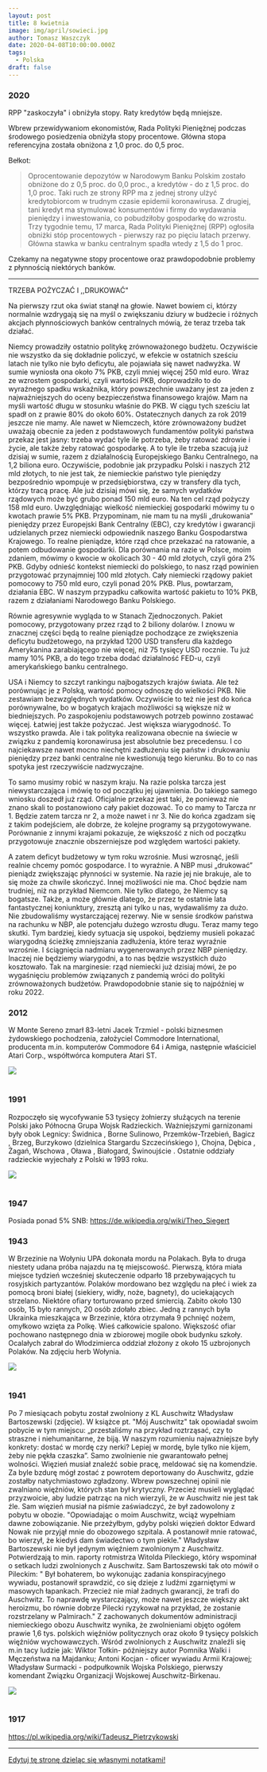 ```yaml
---
layout: post
title: 8 kwietnia
image: img/april/sowieci.jpg
author: Tomasz Waszczyk
date: 2020-04-08T10:00:00.000Z
tags:
  - Polska
draft: false
---
```


### 2020

RPP "zaskoczyła" i obniżyła stopy. Raty kredytów będą mniejsze.

Wbrew przewidywaniom ekonomistów, Rada Polityki Pieniężnej podczas środowego posiedzenia obniżyła stopy procentowe. Główna stopa referencyjna została obniżona z 1,0 proc. do 0,5 proc.

Bełkot:

> Oprocentowanie depozytów w Narodowym Banku Polskim zostało obniżone do z 0,5 proc. do 0,0 proc., a kredytów - do z 1,5 proc. do 1,0 proc.
> Taki ruch ze strony RPP ma z jednej strony ulżyć kredytobiorcom w trudnym czasie epidemii koronawirusa. Z drugiej, tani kredyt ma stymulować konsumentów i firmy do wydawania pieniędzy i inwestowania, co pobudziłoby gospodarkę do wzrostu.
> Trzy tygodnie temu, 17 marca, Rada Polityki Pieniężnej (RPP) ogłosiła obniżki stóp procentowych - pierwszy raz po pięciu latach przerwy. Główna stawka w banku centralnym spadła wtedy z 1,5 do 1 proc.

Czekamy na negatywne stopy procentowe oraz prawdopodobnie problemy z płynnością niektórych banków.

---

TRZEBA POŻYCZAĆ I ,,DRUKOWAĆ"

Na pierwszy rzut oka świat stanął na głowie. Nawet bowiem ci, którzy normalnie wzdrygają się na myśl o zwiększaniu dziury w budżecie i różnych akcjach płynnościowych banków centralnych mówią, że teraz trzeba tak działać.

Niemcy prowadziły ostatnio politykę zrównoważonego budżetu. Oczywiście nie wszystko da się dokładnie policzyć, w efekcie w ostatnich sześciu latach nie tylko nie było deficytu, ale pojawiała się nawet nadwyżka. W sumie wyniosła ona około 7% PKB, czyli mniej więcej 250 mld euro. Wraz ze wzrostem gospodarki, czyli wartości PKB, doprowadziło to do wyraźnego spadku wskaźnika, który powszechnie uważany jest za jeden z najważniejszych do oceny bezpieczeństwa finansowego krajów. Mam na myśli wartość długu w stosunku właśnie do PKB. W ciągu tych sześciu lat spadł on z prawie 80% do około 60%. Ostatecznych danych za rok 2019 jeszcze nie mamy. Ale nawet w Niemczech, które zrównoważony budżet uważają obecnie za jeden z podstawowych fundamentów polityki państwa przekaz jest jasny: trzeba wydać tyle ile potrzeba, żeby ratować zdrowie i życie, ale także żeby ratować gospodarkę. A to tyle ile trzeba szacują już dzisiaj w sumie, razem z działalnością Europejskiego Banku Centralnego, na 1,2 biliona euro. Oczywiście, podobnie jak przypadku Polski i naszych 212 mld złotych, to nie jest tak, że niemieckie państwo tyle pieniędzy bezpośrednio wpompuje w przedsiębiorstwa, czy w transfery dla tych, którzy tracą pracę. Ale już dzisiaj mówi się, że samych wydatków rządowych może być grubo ponad 150 mld euro. Na ten cel rząd pożyczy 158 mld euro. Uwzględniając wielkość niemieckiej gospodarki mówimy tu o kwotach prawie 5% PKB. Przypominam, nie mam tu na myśli „drukowania” pieniędzy przez Europejski Bank Centralny (EBC), czy kredytów i gwarancji udzielanych przez niemiecki odpowiednik naszego Banku Gospodarstwa Krajowego. To realne pieniądze, które rząd chce przekazać na ratowanie, a potem odbudowanie gospodarki. Dla porównania na razie w Polsce, moim zdaniem, mówimy o kwocie w okolicach 30 - 40 mld złotych, czyli góra 2% PKB. Gdyby odnieść kontekst niemiecki do polskiego, to nasz rząd powinien przygotować przynajmniej 100 mld złotych. Cały niemiecki rządowy pakiet pomocowy to 750 mld euro, czyli ponad 20% PKB. Plus, powtarzam, działania EBC. W naszym przypadku całkowita wartość pakietu to 10% PKB, razem z działaniami Narodowego Banku Polskiego.

Równie agresywnie wygląda to w Stanach Zjednoczonych. Pakiet pomocowy, przygotowany przez rząd to 2 biliony dolarów. I znowu w znacznej części będą to realne pieniądze pochodzące ze zwiększenia deficytu budżetowego, na przykład 1200 USD transferu dla każdego Amerykanina zarabiającego nie więcej, niż 75 tysięcy USD rocznie. Tu już mamy 10% PKB, a do tego trzeba dodać działalność FED-u, czyli amerykańskiego banku centralnego.

USA i Niemcy to szczyt rankingu najbogatszych krajów świata. Ale też porównując je z Polską, wartość pomocy odnoszę do wielkości PKB. Nie zestawiam bezwzględnych wydatków. Oczywiście to też nie jest do końca porównywalne, bo w bogatych krajach możliwości są większe niż w biedniejszych. Po zaspokojeniu podstawowych potrzeb powinno zostawać więcej. Łatwiej jest także pożyczać. Jest większa wiarygodność. To wszystko prawda. Ale i tak polityka realizowana obecnie na świecie w związku z pandemią koronawirusa jest absolutnie bez precedensu. I co najciekawsze nawet mocno niechętni zadłużeniu się państw i drukowaniu pieniędzy przez banki centralne nie kwestionują tego kierunku. Bo to co nas spotyka jest rzeczywiście nadzwyczajne.

To samo musimy robić w naszym kraju. Na razie polska tarcza jest niewystarczająca i mówię to od początku jej ujawnienia. Do takiego samego wniosku doszedł już rząd. Oficjalnie przekaz jest taki, że ponieważ nie znano skali to postanowiono cały pakiet dozować. To co mamy to Tarcza nr 1. Będzie zatem tarcza nr 2, a może nawet i nr 3. Nie do końca zgadzam się z takim podejściem, ale dobrze, że kolejne programy są przygotowywane. Porównanie z innymi krajami pokazuje, że większość z nich od początku przygotowuje znacznie obszerniejsze pod względem wartości pakiety.

A zatem deficyt budżetowy w tym roku wzrośnie. Musi wzrosnąć, jeśli realnie chcemy pomóc gospodarce. I to wyraźnie. A NBP musi „drukować” pieniądz zwiększając płynności w systemie. Na razie jej nie brakuje, ale to się może za chwile skończyć. Innej możliwości nie ma. Choć będzie nam trudniej, niż na przykład Niemcom. Nie tylko dlatego, że Niemcy są bogatsze. Także, a może głównie dlatego, że przez te ostatnie lata fantastycznej koniunktury, zresztą ani tylko u nas, wydawaliśmy za dużo. Nie zbudowaliśmy wystarczającej rezerwy. Nie w sensie środków państwa na rachunku w NBP, ale potencjału dużego wzrostu długu. Teraz mamy tego skutki. Tym bardziej, kiedy sytuacja się uspokoi, będziemy musieli pokazać wiarygodną ścieżkę zmniejszania zadłużenia, które teraz wyraźnie wzrośnie. I ściągnięcia nadmiaru wygenerowanych przez NBP pieniędzy. Inaczej nie będziemy wiarygodni, a to nas będzie wszystkich dużo kosztowało. Tak na marginesie: rząd niemiecki już dzisiaj mówi, że po wygaśnięciu problemów związanych z pandemią wróci do polityki zrównoważonych budżetów. Prawdopodobnie stanie się to najpóźniej w roku 2022.

### 2012

W Monte Sereno zmarł 83-letni Jacek Trzmiel - polski biznesmen żydowskiego pochodzenia, założyciel Commodore International, producenta m.in. komputerów Commodore 64 i Amiga, następnie właściciel Atari Corp., współtwórca komputera Atari ST.

<img src="./img/april/trzmiel.jpg"/><br><br>

### 1991

Rozpoczęło się wycofywanie 53 tysięcy żołnierzy słuźących na terenie Polski jako Północna Grupa Wojsk Radzieckich.
Ważniejszymi garnizonami były obok Legnicy: Świdnica , Borne Sulinowo, Przemków-Trzebień, Bagicz , Brzeg, Burzykowo (dzielnica Stargardu Szczecińskiego ), Chojna, Dębica , Żagań, Wschowa , Oława , Białogard, Świnoujście . Ostatnie oddziały radzieckie wyjechały z Polski w 1993 roku.

<img src="./img/april/sowieci.jpg"/><br><br>

### 1947

Posiada ponad 5% SNB: https://de.wikipedia.org/wiki/Theo_Siegert

### 1943

W Brzezinie na Wołyniu UPA dokonała mordu na Polakach. Była to druga niestety udana próba najazdu na tę miejscowość. Pierwszą, która miała miejsce tydzień wcześniej skuteczenie odparło 18 przebywających tu rosyjskich partyzantów.
Polaków mordowano bez względu na płeć i wiek za pomocą broni białej (siekiery, widły, noże, bagnety), do uciekających strzelano.
Niektóre ofiary torturowano przed śmiercią.
Zabito około 130 osób, 15 było rannych, 20 osób zdołało zbiec. Jedną z rannych była Ukrainka mieszkająca w Brzezinie, która otrzymała 9 pchnięć nożem, omyłkowo wzięta za Polkę. Wieś całkowicie spalono. Większość ofiar pochowano następnego
dnia w zbiorowej mogile obok budynku szkoły. Ocalałych zabrał do Włodzimierca oddział złożony z około 15 uzbrojonych Polaków.
Na zdjęciu herb Wołynia.

<img src="./img/april/wolyn.jpg"/><br><br>

### 1941

Po 7 miesiącach pobytu został zwolniony z KL Auschwitz Władysław Bartoszewski (zdjęcie).
W książce pt. "Mój Auschwitz" tak opowiadał swoim pobycie w tym miejscu: „przestaliśmy na przykład roztrząsać, czy
to straszne i niehumanitarne, że biją. W naszym rozumieniu najważniejsze były konkrety: dostać w mordę czy nerki? Lepiej w mordę, byle tylko nie kijem, żeby nie pękła czaszka”.
Samo zwolnienie nie gwarantowało pełnej wolności. Więzień musiał znaleźć sobie pracę, meldować się na komendzie. Za byle bzdurę mógł zostać z powrotem deportowany do
Auschwitz, gdzie zostałby natychmiastowo zgładzony. Wbrew powszechnej opinii nie zwalniano więźniów, których stan był krytyczny. Przecież musieli wyglądać przyzwoicie, aby ludzie patrząc na nich wierzyli, że w Auschwitz nie jest tak źle. Sam więzień musiał na piśmie zaświadczyć, że był zadowolony z pobytu w obozie.
"Opowiadając o moim Auschwitz, wciąż wypełniam dawne zobowiązanie. Nie przeżyłbym, gdyby polski więzień doktor Edward Nowak nie przyjął mnie do obozowego szpitala. A postanowił mnie ratować, bo wierzył, że kiedyś dam świadectwo o tym piekle."
Władysław Bartoszewski nie był jedynym więźniem zwolnionym z Auschwitz. Potwierdzają to min. raporty rotmistrza Witolda Pileckiego, który wspominał o setkach ludzi zwolnionych z Auschwitz.
Sam Bartoszewski tak oto mówił o Pileckim:
" Był bohaterem, bo wykonując zadania konspiracyjnego wywiadu, postanowił sprawdzić, co się dzieje z ludźmi
zgarniętymi w masowych łapankach. Przecież nie miał żadnych gwarancji, że trafi do Auschwitz. To naprawdę wystarczający, może nawet jeszcze większy akt heroizmu, bo
równie dobrze Pilecki ryzykował na przykład, że zostanie rozstrzelany w Palmirach." Z zachowanych dokumentów administracji niemieckiego obozu Auschwitz wynika, że zwolnieniami objęto ogółem prawie 1,6 tys. polskich więźniów politycznych oraz około 9 tysięcy polskich więźniów wychowawczych.
Wśród zwolnionych z Auschwitz znaleźli się m.in tacy ludzie jak: Wiktor Tołkin- późniejszy autor Pomnika Walki i Męczeństwa na Majdanku; Antoni Kocjan - oficer wywiadu Armii Krajowej; Władysław Surmacki - podpułkownik Wojska Polskiego, pierwszy komendant Związku Organizacji Wojskowej Auschwitz-Birkenau.

<img src="./img/april/bartoszewski.jpg"/><br><br>


### 1917

https://pl.wikipedia.org/wiki/Tadeusz_Pietrzykowski

---

<a href="https://github.com/TomaszWaszczyk/historia.waszczyk.com/edit/master/src/content/april-8.md" target="_blank">Edytuj tę stronę dzieląc się własnymi notatkami!</a>
